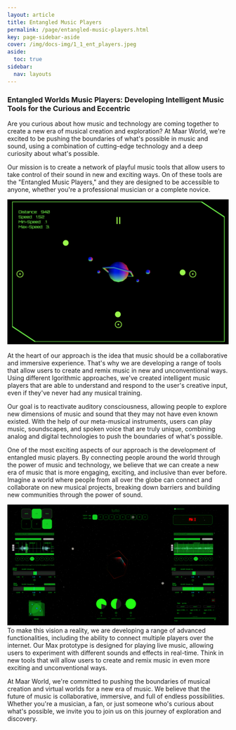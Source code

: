 ```yaml
---
layout: article
title: Entangled Music Players
permalink: /page/entangled-music-players.html
key: page-sidebar-aside
cover: /img/docs-img/1_1_ent_players.jpeg
aside:
  toc: true
sidebar:
  nav: layouts
---
```


### Entangled Worlds Music Players: Developing Intelligent Music Tools for the Curious and Eccentric

Are you curious about how music and technology are coming together to create a new era of musical creation and exploration? At Maar World, we're excited to be pushing the boundaries of what's possible in music and sound, using a combination of cutting-edge technology and a deep curiosity about what's possible.

Our mission is to create a network of playful music tools that allow users to take control of their sound in new and exciting ways. On of these tools are the "Entangled Music Players," and they are designed to be accessible to anyone, whether you're a professional musician or a complete novice.

![](/img/docs-img/interplanetary-music-players.png)

At the heart of our approach is the idea that music should be a collaborative and immersive experience. That's why we are developing a range of tools that allow users to create and remix music in new and unconventional ways. Using different lgorithmic approaches, we've created intelligent music players that are able to understand and respond to the user's creative input, even if they've never had any musical training.

Our goal is to reactivate auditory consciousness, allowing people to explore new dimensions of music and sound that they may not have even known existed. With the help of our meta-musical instruments, users can play music, soundscapes, and spoken voice that are truly unique, combining analog and digital technologies to push the boundaries of what's possible.

One of the most exciting aspects of our approach is the development of entangled music players. By connecting people around the world through the power of music and technology, we believe that we can create a new era of music that is more engaging, exciting, and inclusive than ever before. Imagine a world where people from all over the globe can connect and collaborate on new musical projects, breaking down barriers and building new communities through the power of sound.

![](/img/docs-img/maar-world-max-msp-software.png)
To make this vision a reality, we are developing a range of advanced functionalities, including the ability to connect multiple players over the internet. Our Max prototype is designed for playing live music, allowing users to experiment with different sounds and effects in real-time. Think in new tools that will allow users to create and remix music in even more exciting and unconventional ways.

At Maar World, we're committed to pushing the boundaries of musical creation and virtual worlds for a new era of music. We believe that the future of music is collaborative, immersive, and full of endless possibilities. Whether you're a musician, a fan, or just someone who's curious about what's possible, we invite you to join us on this journey of exploration and discovery.


